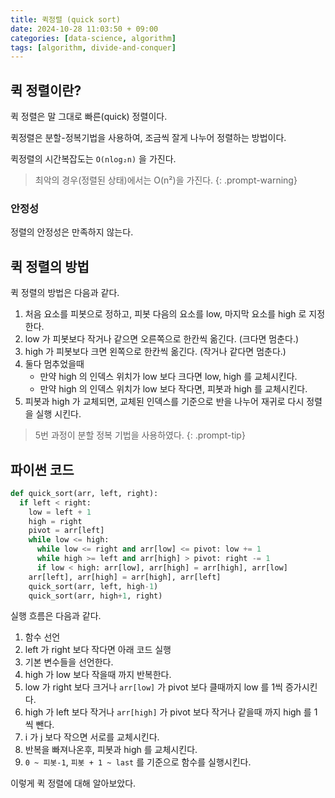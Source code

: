 ```yaml
---
title: 퀵정렬 (quick sort)
date: 2024-10-28 11:03:50 + 09:00
categories: [data-science, algorithm]
tags: [algorithm, divide-and-conquer]
---
```


## 퀵 정렬이란?
퀵 정렬은 말 그대로 빠른(quick) 정렬이다.

퀵정렬은 분할-정복기법을 사용하여, 조금씩 잘게 나누어 정렬하는 방법이다.

퀵정렬의 시간복잡도는 `O(nlog₂n)` 을 가진다.

> 최악의 경우(정렬된 상태)에서는 O(n²)을 가진다.
{: .prompt-warning}
### 안정성
정렬의 안정성은 만족하지 않는다.

## 퀵 정렬의 방법

퀵 정렬의 방법은 다음과 같다.
1. 처음 요소를 피봇으로 정하고, 피봇 다음의 요소를 low, 마지막 요소를 high 로 지정한다.
2. low 가 피봇보다 작거나 같으면 오른쪽으로 한칸씩 옮긴다. (크다면 멈춘다.)
3. high 가 피봇보다 크면 왼쪽으로 한칸씩 옮긴다. (작거나 같다면 멈춘다.)
4. 둘다 멈추었을때 
   - 만약 high 의 인덱스 위치가 low 보다 크다면 low, high 를 교체시킨다.
   - 만약 high 의 인덱스 위치가 low 보다 작다면, 피봇과 high 를 교체시킨다.
5. 피봇과 high 가 교체되면, 교체된 인덱스를 기준으로 반을 나누어 재귀로 다시 정렬을 실행 시킨다.

> 5번 과정이 분할 정복 기법을 사용하였다.
{: .prompt-tip}

## 파이썬 코드
```python
def quick_sort(arr, left, right):
  if left < right:
    low = left + 1
    high = right
    pivot = arr[left]
    while low <= high:
      while low <= right and arr[low] <= pivot: low += 1
      while high >= left and arr[high] > pivot: right -= 1
      if low < high: arr[low], arr[high] = arr[high], arr[low]
    arr[left], arr[high] = arr[high], arr[left]
    quick_sort(arr, left, high-1)
    quick_sort(arr, high+1, right) 
```

실행 흐름은 다음과 같다.
1. 함수 선언
2. left 가 right 보다 작다면 아래 코드 실행
3. 기본 변수들을 선언한다.
4. high 가 low 보다 작을때 까지 반복한다.
5. low 가 right 보다 크거나 `arr[low]` 가 pivot 보다 클때까지 low 를 1씩 증가시킨다.
6. high 가 left 보다 작거나 `arr[high]` 가 pivot 보다 작거나 같을때 까지 high 를 1씩 뺀다.
7. i 가 j 보다 작으면 서로를 교체시킨다.
8. 반복을 빠져나온후, 피봇과 high 를 교체시킨다.
9. `0 ~ 피봇-1`, `피봇 + 1 ~ last` 를 기준으로 함수를 실행시킨다.

이렇게 퀵 정렬에 대해 알아보았다.
